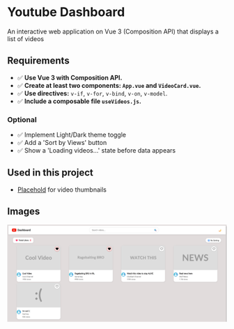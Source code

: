 # Youtube Dashboard
An interactive web application on Vue 3 (Composition API) that displays a list of videos
## Requirements

* ✅ **Use Vue 3 with Composition API.**
* ✅ **Create at least two components: `App.vue` and `VideoCard.vue`.**
* ✅ **Use directives:** `v-if`, `v-for`, `v-bind`, `v-on`, `v-model`.
* ✅ **Include a composable file `useVideos.js`.**

### Optional
* ✅ Implement Light/Dark theme toggle  
* ✅ Add a 'Sort by Views' button  
* ✅ Show a 'Loading videos…' state before data appears  

## Used in this project
* [Placehold](https://placehold.co/) for video thumbnails

## Images
![pic](img/image.png)
